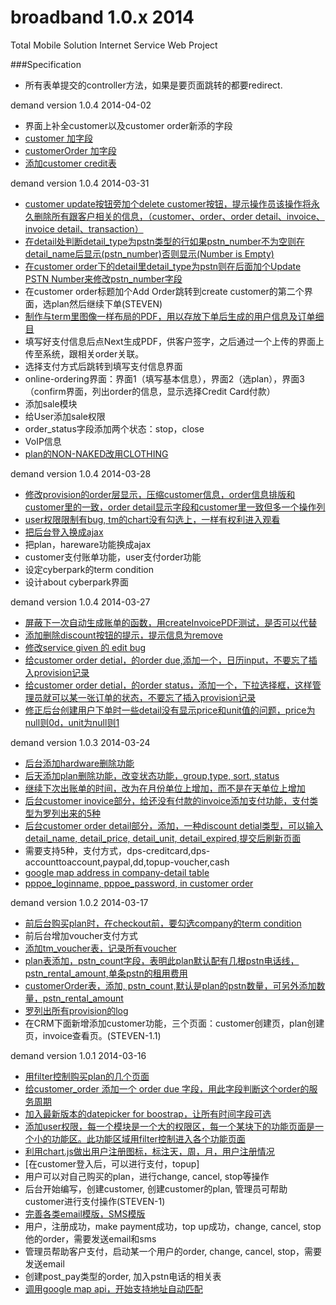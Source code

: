 broadband 1.0.x 2014
=========

Total Mobile Solution Internet Service Web Project

###Specification

* 所有表单提交的controller方法，如果是要页面跳转的都要redirect.

demand version 1.0.4 2014-04-02

* 界面上补全customer以及customer order新添的字段
* [customer 加字段](kanny)
* [customerOrder 加字段](kanny)
* [添加customer credit表](kanny)

demand version 1.0.4 2014-03-31

* [customer update按钮旁加个delete customer按钮，提示操作员该操作将永久删除所有跟客户相关的信息，（customer、order、order detail、invoice、invoice detail、transaction）](STEVEN)
* [在detail处判断detail_type为pstn类型的行如果pstn_number不为空则在detail_name后显示(pstn_number)否则显示(Number is Empty)](STEVEN)
* [在customer order下的detail里detail_type为pstn则在后面加个Update PSTN Number来修改pstn_number字段](STEVEN)
* 在customer order标题加个Add Order跳转到create customer的第二个界面，选plan然后继续下单(STEVEN)
* [制作与term里图像一样布局的PDF，用以存放下单后生成的用户信息及订单细目](STEVEN)
* 填写好支付信息后点Next生成PDF，供客户签字，之后通过一个上传的界面上传至系统，跟相关order关联。
* 选择支付方式后跳转到填写支付信息界面
* online-ordering界面：界面1（填写基本信息），界面2（选plan），界面3（confirm界面，列出order的信息，显示选择Credit Card付款）
* 添加sale模块
* 给User添加sale权限
* order_status字段添加两个状态：stop，close
* VoIP信息
* [plan的NON-NAKED改用CLOTHING](STEVEN)

demand version 1.0.4 2014-03-28

* [修改provision的order层显示，压缩customer信息，order信息排版和customer里的一致，order detail显示字段和customer里一致但多一个操作列](steven)
* [user权限限制有bug, tm的chart没有勾选上，一样有权利进入观看](steven)
* [把后台登入换成ajax](kanny)
* 把plan，hareware功能换成ajax
* customer支付账单功能，user支付order功能
* 设定cyberpark的term condition
* 设计about cyberpark界面

demand version 1.0.4 2014-03-27

* [屏蔽下一次自动生成账单的函数，用createInvoicePDF测试，是否可以代替](steven)
* [添加删除discount按钮的提示，提示信息为remove](steven)
* [修改service given 的 edit bug](steven)
* [给customer order detial，的order due,添加一个，日历input，不要忘了插入provision记录](steven)
* [给customer order detial，的order status，添加一个，下拉选择框，这样管理员就可以某一张订单的状态，不要忘了插入provision记录](steven)
* [修正后台创建用户下单时一些detail没有显示price和unit值的问题，price为null则0d，unit为null则1](steven)

demand version 1.0.3 2014-03-24

* [后台添加hardware删除功能](steven)
* [后天添加plan删除功能，改变状态功能，group,type, sort, status](steven)
* [继续下次出账单的时间，改为在月份单位上增加，而不是在天单位上增加](steven)
* [后台customer inovice部分，给还没有付款的invoice添加支付功能，支付类型为罗列出来的5种](steven)
* [后台customer order detail部分，添加，一种discount detial类型，可以输入detail_name, detail_price, detail_unit, detail_expired,提交后刷新页面](steven)
* 需要支持5种，支付方式，dps-creditcard,dps-accounttoaccount,paypal,dd,topup-voucher,cash
* [google map address in company-detail table](kanny)
* [pppoe_loginname, pppoe_password, in customer order](kanny)

demand version 1.0.2 2014-03-17

* [前后台购买plan时，在checkout前，要勾选company的term condition](kanny)
* 前后台增加voucher支付方式
* [添加tm_voucher表，记录所有voucher](kanny)
* [plan表添加，pstn_count字段，表明此plan默认配有几根pstn电话线，pstn_rental_amount,单条pstn的租用费用](kanny)
* [customerOrder表，添加, pstn_count,默认是plan的pstn数量，可另外添加数量，pstn_rental_amount](kanny)
* [罗列出所有provision的log](STEVEN-6)
* 在CRM下面新增添加customer功能，三个页面：customer创建页，plan创建页，invoice查看页。(STEVEN-1.1)

demand version 1.0.1 2014-03-16

* [用filter控制购买plan的几个页面](kanny)
* [给customer_order 添加一个 order due 字段，用此字段判断这个order的服务周期](STEVEN-5，字段已被Kanny添加)
* [加入最新版本的datepicker for boostrap，让所有时间字段可选](kanny)
* [添加user权限，每一个模块是一个大的权限区，每一个某块下的功能页面是一个小的功能区。此功能区域用filter控制进入各个功能页面](STEVEN-2)
* [利用chart.js做出用户注册图标，标注天，周，月，用户注册情况](STEVEN-4)
* [在customer登入后，可以进行支付，topup]
* 用户可以对自己购买的plan，进行change, cancel, stop等操作
* 后台开始编写，创建customer, 创建customer的plan, 管理员可帮助customer进行支付操作(STEVEN-1)
* [完善各类email模版，SMS模版](STEVEN-3)
* 用户，注册成功，make payment成功，top up成功，change, cancel, stop他的order，需要发送email和sms
* 管理员帮助客户支付，启动某一个用户的order, change, cancel, stop，需要发送email
* 创建post_pay类型的order, 加入pstn电话的相关表
* [调用google map api，开始支持地址自动匹配](steven)
